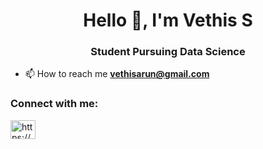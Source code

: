 <h1 align="center">Hello 👋, I'm Vethis S</h1>
<h3 align="center"> Student Pursuing Data Science</h3>


- 📫 How to reach me **vethisarun@gmail.com**

<h3 align="left">Connect with me:</h3>
<p align="left">
<a href="https://linkedin.com/in/https://www.linkedin.com/in/vethis-arun-925b95223/" target="blank"><img align="center" src="https://raw.githubusercontent.com/rahuldkjain/github-profile-readme-generator/master/src/images/icons/Social/linked-in-alt.svg" alt="https://www.linkedin.com/in/vethis-arun-925b95223/" height="30" width="40" /></a>
</p>

